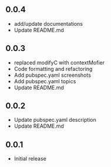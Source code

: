 ## 0.0.4

* add/update documentations
* Update README.md
## 0.0.3

* replaced modifyC with contextMofier
* Code formatting and refactoring
* Add pubspec.yaml screenshots
* Add pubspec.yaml topics
* Update README.md

## 0.0.2

* Update pubspec.yaml description
* Update README.md


## 0.0.1

* Initial release

